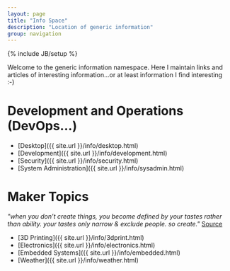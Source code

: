 ```yaml
---
layout: page
title: "Info Space"
description: "Location of generic information"
group: navigation
---
```

{% include JB/setup %}

Welcome to the generic information namespace.  Here I maintain links and articles of interesting information...or
at least information I find interesting :-)

# Development and Operations (DevOps...)

  * [Desktop]({{ site.url }}/info/desktop.html)
  * [Development]({{ site.url }}/info/development.html)
  * [Security]({{ site.url }}/info/security.html)
  * [System Administration]({{ site.url }}/info/sysadmin.html)

# Maker Topics

*"when you don’t create things, you become defined by your tastes rather than ability. your tastes only narrow & exclude people. so create."* [Source](http://www.joeydevilla.com/2008/08/08/why-the-lucky-stiff-on-why-you-should-create/#sthash.Q7C9i7R2.dpuf)

  * [3D Printing]({{ site.url }}/info/3dprint.html)
  * [Electronics]({{ site.url }}/info/electronics.html)
  * [Embedded Systems]({{ site.url }}/info/embedded.html)
  * [Weather]({{ site.url }}/info/weather.html)


